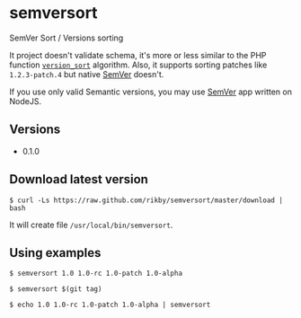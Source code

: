 # semversort
SemVer Sort / Versions sorting

It project doesn't validate schema, it's more or less similar to the PHP function [`version_sort`](http://php.net/version_sort) algorithm.
Also, it supports sorting patches like `1.2.3-patch.4` but native [SemVer](https://github.com/npm/node-semver) doesn't.

If you use only valid Semantic versions, you may use [SemVer](https://github.com/npm/node-semver) app written on NodeJS.

## Versions
- 0.1.0

## Download latest version
```shell
$ curl -Ls https://raw.github.com/rikby/semversort/master/download | bash
```

It will create file `/usr/local/bin/semversort`.

## Using examples
```shell
$ semversort 1.0 1.0-rc 1.0-patch 1.0-alpha
```
```shell
$ semversort $(git tag)
```
```shell
$ echo 1.0 1.0-rc 1.0-patch 1.0-alpha | semversort
```
